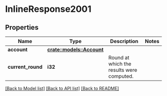 # InlineResponse2001

## Properties

Name | Type | Description | Notes
------------ | ------------- | ------------- | -------------
**account** | [**crate::models::Account**](Account.md) |  | 
**current_round** | **i32** | Round at which the results were computed. | 

[[Back to Model list]](../README.md#documentation-for-models) [[Back to API list]](../README.md#documentation-for-api-endpoints) [[Back to README]](../README.md)


